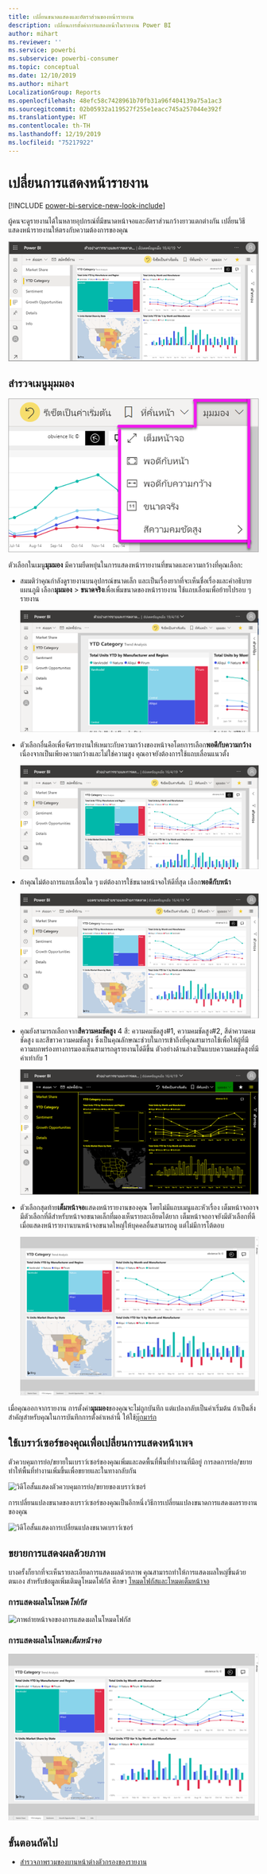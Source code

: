 ```yaml
---
title: เปลี่ยนขนาดแสดงและอัตราส่วนของหน้ารายงาน
description: เปลี่ยนการตั้งค่าการแสดงหน้าในรายงาน Power BI
author: mihart
ms.reviewer: ''
ms.service: powerbi
ms.subservice: powerbi-consumer
ms.topic: conceptual
ms.date: 12/10/2019
ms.author: mihart
LocalizationGroup: Reports
ms.openlocfilehash: 48efc58c7428961b70fb31a96f404139a75a1ac3
ms.sourcegitcommit: 02b05932a119527f255e1eacc745a257044e392f
ms.translationtype: HT
ms.contentlocale: th-TH
ms.lasthandoff: 12/19/2019
ms.locfileid: "75217922"
---
```

# <a name="change-the-display-of-a-report-page"></a>เปลี่ยนการแสดงหน้ารายงาน

[!INCLUDE [power-bi-service-new-look-include](../includes/power-bi-service-new-look-include.md)]

ผู้คนจะดูรายงานได้ในหลายอุปกรณ์ที่มีขนาดหน้าจอและอัตราส่วนกว้างยาวแตกต่างกัน เปลี่ยนวิธีแสดงหน้ารายงานให้ตรงกับความต้องการของคุณ

![สกรีนช็อตของวิธีการแสดงรายงานบนพื้นที่การทำงาน](media/end-user-report-view/power-bi-canvas.png)

## <a name="explore-the-view-menu"></a>สำรวจเมนูมุมมอง

![สกรีนช็อตของตัวเลือกรายการดรอปดาวน์ของมุมมอง](media/end-user-report-view/power-bi-viewmenu.png)


ตัวเลือกในเมนู**มุมมอง** มีความยืดหยุ่นในการแสดงหน้ารายงานที่ขนาดและความกว้างที่คุณเลือก:

- สมมติว่าคุณกำลังดูรายงานบนอุปกรณ์ขนาดเล็ก และเป็นเรื่องยากที่จะเห็นชื่อเรื่องและคำอธิบายแผนภูมิ  เลือก**มุมมอง** > **ขนาดจริง**เพื่อเพิ่มขนาดของหน้ารายงาน ใช้แถบเลื่อนเพื่อย้ายไปรอบ ๆ รายงาน

    ![สกรีนช็อตของรายงานที่ตั้งค่าเป็นขนาดจริงพร้อมด้วยแถบเลื่อนสองตัวที่เรียกออก](media/end-user-report-view/power-bi-view-actual.png)

- ตัวเลือกอื่นคือเพื่อจัดรายงานให้เหมาะกับความกว้างของหน้าจอโดยการเลือก**พอดีกับความกว้าง** เนื่องจากเป็นเพียงความกว้างและไม่ใช่ความสูง คุณอาจยังต้องการใช้แถบเลื่อนแนวตั้ง

  ![สกรีนช็อตของรายงานที่กำหนดให้พอดีกับความกว้างด้วยแถบเลื่อนแนวตั้งที่เรียกออก](media/end-user-report-view/power-bi-view-width.png)

- ถ้าคุณไม่ต้องการแถบเลื่อนใด ๆ แต่ต้องการใช้ขนาดหน้าจอให้ดีที่สุด เลือก**พอดีกับหน้า**

   ![สกรีนช็อตของรายงานที่ตั้งค่าให้พอดีกับหน้า](media/end-user-report-view/power-bi-view-fit.png)

- คุณยังสามารถเลือกจาก**สีความคมชัดสูง** 4 สี: ความคมชัดสูง#1, ความคมชัดสูง#2, สีดำความคมชัดสูง และสีขาวความคมชัดสูง ซึ่งเป็นคุณลักษณะช่วบในการเข้าถึงที่คุณสามารถใช้เพื่อให้ผู้ที่มีความบกพร่องทางการมองเห็นสามารถดูรายงานได้ดีขึ้น ตัวอย่างด้านล่างเป็นแบบความคมชัดสูงที่มีค่าเท่ากับ 1 

    ![สกรีนช็อตของรายงานที่ตั้งค่าความคมชัดสูงเท่ากับ 1](media/end-user-report-view/power-bi-contrast1.png)

- ตัวเลือกสุดท้าย**เต็มหน้าจอ**แสดงหน้ารายงานของคุณ โดยไม่มีแถบเมนูและหัวเรื่อง เต็มหน้าจออาจมีตัวเลือกที่ดีสำหรับหน้าจอขนาดเล็กที่มองเห็นรายละเอียดได้ยาก  เต็มหน้าจออาจยังมีตัวเลือกที่ดีเมื่อแสดงหน้ารายงานบนหน้าจอขนาดใหญ่ให้บุคคลอื่นสามารถดู แต่ไม่มีการโต้ตอบ  

    ![รายงานจะแสดงเต็มหน้าจอ](media/end-user-report-view/power-bi-full-screen.png)

เมื่อคุณออกจากรายงาน การตั้งค่า**มุมมอง**ของคุณจะไม่ถูกบันทึก แต่แปลงกลับเป็นค่าเริ่มต้น ถ้าเป็นสิ่งสำคัญสำหรับคุณในการบันทึกการตั้งค่าเหล่านี้ ให้ใช้[บุ๊กมาร์ก](end-user-bookmarks.md)

## <a name="use-your-browser-to-change-page-display"></a>ใช้เบราว์เซอร์ของคุณเพื่อเปลี่ยนการแสดงหน้าเพจ

ตัวควบคุมการย่อ/ขยายในเบราว์เซอร์ของคุณเพิ่มและลดพื้นที่พื้นที่ทำงานที่มีอยู่ การลดการย่อ/ขยายทำให้พื้นที่ทำงานเพิ่มขึ้นเพื่อขยายและในทางกลับกัน 

![วิดีโอสั้นแสดงตัวควบคุมการย่อ/ขยายของเบราว์เซอร์](media/end-user-report-view/power-bi-zoom.png)

การเปลี่ยนแปลงขนาดของเบราว์เซอร์ของคุณเป็นอีกหนึ่งวิธีการเปลี่ยนแปลงขนาดการแสดงผลรายงานของคุณ 

![วิดีโอสั้นแสดงการเปลี่ยนแปลงขนาดเบราว์เซอร์](media/end-user-report-view/power-bi-resize-browser.gif)

## <a name="zoom-in-on-a-visual"></a>ขยายการแสดงผลด้วยภาพ
บางครั้งก็ยากที่จะเห็นรายละเอียดการแสดงผลด้วยภาพ คุณสามารถทำให้การแสดงผลใหญ่ขึ้นด้วยตนเอง สำหรับข้อมูลเพิ่มเติมดูโหมดโฟกัส ศึกษา [โหมดโฟกัสและโหมดเต็มหน้าจอ](end-user-focus.md)

### <a name="a-visual-in-focus-mode"></a>การแสดงผลในโหมด*โฟกัส*

![ภาพถ่ายหน้าจอของการแสดงผลในโหมดโฟกัส](media/end-user-report-view/power-bi-focus.png)

### <a name="a-visual-in-full-screen-mode"></a>การแสดงผลในโหมด*เต็มหน้าจอ*
![ภาพถ่ายหน้าจอการแสดงผลในโหมดเต็มหน้าจอ](media/end-user-report-view/power-bi-full-screen.png)

## <a name="next-steps"></a>ขั้นตอนถัดไป

* [สำรวจภาพรวมของบานหน้าต่างตัวกรองของรายงาน](end-user-report-filter.md)